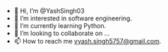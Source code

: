 - 👋 Hi, I’m @YashSingh03
- 👀 I’m interested in software engineering.
- 🌱 I’m currently learning Python.
- 💞️ I’m looking to collaborate on ...
- 📫 How to reach me vyash.singh5757@gmail.com. 

<!---
YashSingh2006/YashSingh2006 is a ✨ special ✨ repository because its `README.md` (this file) appears on your GitHub profile.
You can click the Preview link to take a look at your changes.
--->
